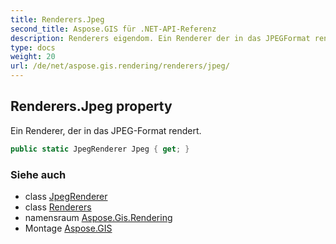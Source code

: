 ```yaml
---
title: Renderers.Jpeg
second_title: Aspose.GIS für .NET-API-Referenz
description: Renderers eigendom. Ein Renderer der in das JPEGFormat rendert.
type: docs
weight: 20
url: /de/net/aspose.gis.rendering/renderers/jpeg/
---
```

## Renderers.Jpeg property

Ein Renderer, der in das JPEG-Format rendert.

```csharp
public static JpegRenderer Jpeg { get; }
```

### Siehe auch

* class [JpegRenderer](../../../aspose.gis.rendering.formats.jpeg/jpegrenderer/)
* class [Renderers](../)
* namensraum [Aspose.Gis.Rendering](../../renderers/)
* Montage [Aspose.GIS](../../../)


